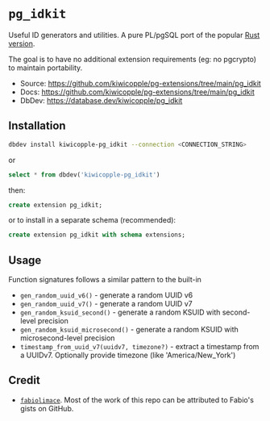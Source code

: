 # `pg_idkit`

Useful ID generators and utilities. A pure PL/pgSQL port of the popular [Rust version](https://github.com/VADOSWARE/pg_idkit).

The goal is to have no additional extension requirements (eg: no pgcrypto) to maintain portability.

- Source: https://github.com/kiwicopple/pg-extensions/tree/main/pg_idkit
- Docs: https://github.com/kiwicopple/pg-extensions/tree/main/pg_idkit
- DbDev: https://database.dev/kiwicopple/pg_idkit

## Installation

```bash
dbdev install kiwicopple-pg_idkit --connection <CONNECTION_STRING>
```

or

```sql
select * from dbdev('kiwicopple-pg_idkit')
```

then:

```sql
create extension pg_idkit;
```

or to install in a separate schema (recommended):

```sql
create extension pg_idkit with schema extensions;
```

## Usage

Function signatures follows a similar pattern to the built-in

- `gen_random_uuid_v6()` - generate a random UUID v6
- `gen_random_uuid_v7()` - generate a random UUID v7
- `gen_random_ksuid_second()` - generate a random KSUID with second-level precision
- `gen_random_ksuid_microsecond()` - generate a random KSUID with microsecond-level precision
- `timestamp_from_uuid_v7(uuidv7, timezone?)` - extract a timestamp from a UUIDv7. Optionally provide timezone (like 'America/New_York')


## Credit

- [`fabiolimace`](https://github.com/fabiolimace). Most of the work of this repo can be attributed to Fabio's gists on GitHub.